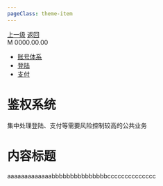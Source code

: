```yaml
---
pageClass: theme-item
---
```

<div class="extend-header">
    <div class="info">
        <div class="record">
            <a class="back" href="./">上一级</a>
            <a class="back" href="./">返回</a>
        </div>        
        <div class="mini">
            <span>M 0000.00.00</span>
        </div>
    </div>
    <div class="content"><div class="custom-block links">
<ul class="desc">
<li><a href="/solution">账号体系</a></li>
<li><a href="./systemBusiness/libraryPublic/function/login">登陆</a></li>
<li><a href="../systemBusiness/libraryPublic/function/payment">支付</a></li>
</ul>
</div></div>
</div>
<div class="content-header">
<h1>鉴权系统</h1>
<summary class="desc">集中处理登陆、支付等需要风险控制较高的公共业务</summary>
</div>


# 内容标题
aaaaaaaaaaaaabbbbbbbbbbbbbbbcccccccccccccc

<img :src="$withBase('images/logo.png')">
